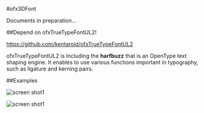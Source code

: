 #ofx3DFont

Documents in preparation...

##Depend on ofxTrueTypeFontUL2!

https://github.com/kentaroid/ofxTrueTypeFontUL2

ofxTrueTypeFontUL2 is Including the **harfbuzz** that is an OpenType text shaping engine. 
It enables to use various functions important in typography, such as ligature and kerning pairs.

##Examples

![screen shot1](http://kentaroid.com/wp-content/uploads/2013/12/367e900cc7149fb875027fa550044d97-620x481.png)

![screen shot1](http://kentaroid.com/wp-content/uploads/2013/12/fb56b431dbc2db65fd2ac6e835d28ea0-620x373.png)

